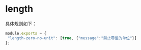 # length
 >  
 
 具体规则如下：
 ```js
module.exports = {
  "length-zero-no-unit": [true, {"message":"禁止零值的单位"}]
};
```